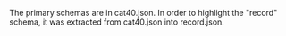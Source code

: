 The primary schemas are in cat40.json.
In order to highlight the "record" schema, it was extracted from cat40.json
into record.json.
